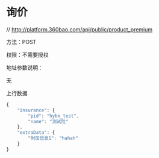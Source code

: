 # 询价

// http://platform.360bao.com/api/public/product_premium

方法：POST

权限：不需要授权

地址参数说明：

无

上行数据

```javascript
{
    "insurance": {
        "pid": "hybx_test",
        "name": "测试险"
    },
    "extraData": {
        "附加信息1": "hahah"
    }
}
```
